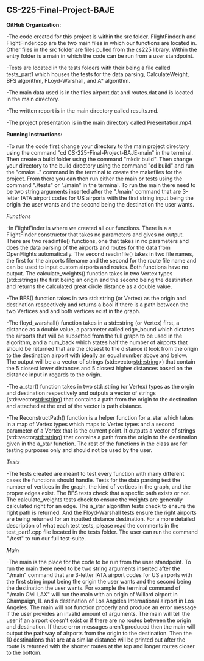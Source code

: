 ## CS-225-Final-Project-BAJE

<b>GitHub Organization:</b>
  
 -The code created for this project is within the src folder. FlightFinder.h and FlightFinder.cpp are the two main files in which our functions are located in. Other files in the src folder are files pulled from the cs225 library. Within the entry folder is a main in which the code can be run from a user standpoint.
 
 -Tests are located in the tests folders with their being a file called tests_part1 which houses the tests for the data parsing, CalculateWeight, BFS algorithm, FLoyd-Warshall, and A* algorithm. 

-The main data used is in the files airport.dat and routes.dat and is located in the main directory.

-The written report is in the main directory called results.md.

-The project presentation is in the main directory called Presentation.mp4.


<b>Running Instructions:</b>

 -To run the code first change your directory to the main project directory using the command "cd CS-225-Final-Project-BAJE-main" in the terminal. Then create a build folder using the command "mkdir build". Then change your directory to the build directory using the command "cd build" and run the "cmake .." command in the terminal to create the makefiles for the project. From there you can then run either the main or tests using the command "./tests" or "./main" in the terminal. To run the main there need to be two string arguments inserted after the "./main" command that are 3-letter IATA airport codes for US airports with the first string input being the origin the user wants and the second being the destination the user wants.
 
 <i>Functions </i>
 
 -In FlightFinder is where we created all our functions. There is a a FlightFinder constructor that takes no parameters and gives no output. There are two readinfile() functions, one that takes in no parameters and does the data parsing of the airports and routes for the data from OpenFlights automatically. The second readinfile() takes in two file names, the first for the airports filename and the second for the route file name and can be used to input custom airports and routes. Both functions have no output. The calculate_weights() function takes in two Vertex types (std::strings) the first being an origin and the second being the destination and returns the calculated great circle distance as a double value. 
 
 -The BFS() function takes in two std::string (or Vertex) as the origin and destination respectively and returns a bool if there is a path between the two Vertices and and both vertices exist in the graph. 
 
 -The floyd_warshall() function takes in a std::string (or Vertex) first, a distance as a double value, a parameter called edge_bound which dictates the airports that will be subsetted from the full graph to be used in the algorithm, and a num_back which states half the number of airports that should be returned that are the closest to the distance it took from the origin to the destination airport with ideally an equal number above and below. The output will be a a vector of strings (std::vector<std::string>>) that contain the 5 closest lower distances and 5 closest higher distances based on the distance input in regards to the origin. 
 
 -The a_star() function takes in two std::string (or Vertex) types as the orgin and destination respectively and outputs a vector of strings (std::vector<std::string>) that contains a path from the origin to the destination and attached at the end of the vector is path distance. 
 
 -The ReconstructPath() function is a helper function for a_star which takes in a map of Vertex types which maps to Vertex types and a second parameter of a Vertex that is the current point. It outputs a vector of strings (std::vector<std::string>) that contains a path from the origin to the destination given in the a_star function. The rest of the functions in the class are for testing purposes only and should not be used by the user.
 
 <i>Tests </i>
 
 -The tests created are meant to test every function with many different cases the functions should handle. Tests for the data parsing test the number of vertices in the graph, the kind of vertices in the graph, and the proper edges exist. The BFS tests check that a specfic path exists or not. The calculate_weights tests check to ensure the weights are generally calculated right for an edge. The a_star algorithm tests check to ensure the right path is returned. And the Floyd-Warshall tests ensure the right airports are being returned for an inputted distance destination. For a more detailed description of what each test tests, please read the comments in the test_part1.cpp file located in the tests folder. The user can run the command "./test" to run our full test-suite.
  
  <i>Main </i>
  
 -The main is the place for the code to be run from the user standpoint. To run the main there need to be two string arguments inserted after the "./main" command that are 3-letter IATA airport codes for US airports with the first string input being the origin the user wants and the second being the destination the user wants. For example the terminal command of "./main CMI LAX" will run the main with an origin of Willard airport in Champaign, IL and a destination of Los Angeles International airport in Los Angeles. The main will not function properly and produce an error message if the user provides an invalid amount of arguments. The main will tell the user if an airport doesn't exist or if there are no routes between the origin and destination. If these error messages aren't produced then the main will output the pathway of airports from the origin to the destination. Then the 10 destinations that are at a similar distance will be printed out after the route is returned with the shorter routes at the top and longer routes closer to the bottom.
